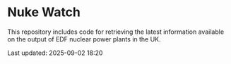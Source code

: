 # Nuke Watch

This repository includes code for retrieving the latest information available on the output of EDF nuclear power plants in the UK.

Last updated: 2025-09-02 18:20